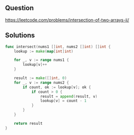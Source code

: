 ## Question

https://leetcode.com/problems/intersection-of-two-arrays-ii/

## Solutions

```go
func intersect(nums1 []int, nums2 []int) []int {
    lookup := make(map[int]int)

    for _, v := range nums1 {
        lookup[v]++
    }

    result := make([]int, 0)
    for _, v := range nums2 {
        if count, ok := lookup[v]; ok {
            if count > 0 {
                result = append(result, v)
                lookup[v] = count - 1
            }
        }
    }

    return result
}
```
